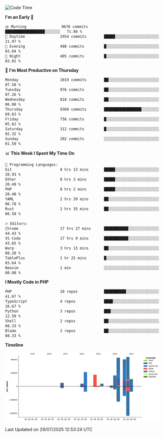 <!--START_SECTION:waka-->
![Code Time](http://img.shields.io/badge/Code%20Time-3%2C913%20hrs%2035%20mins-blue)

**I'm an Early 🐤** 

```text
🌞 Morning                9676 commits        ██████████████████░░░░░░░   71.98 % 
🌆 Daytime                2954 commits        █████░░░░░░░░░░░░░░░░░░░░   21.97 % 
🌃 Evening                408 commits         █░░░░░░░░░░░░░░░░░░░░░░░░   03.04 % 
🌙 Night                  405 commits         █░░░░░░░░░░░░░░░░░░░░░░░░   03.01 % 
```
📅 **I'm Most Productive on Thursday** 

```text
Monday                   1019 commits        ██░░░░░░░░░░░░░░░░░░░░░░░   07.58 % 
Tuesday                  976 commits         ██░░░░░░░░░░░░░░░░░░░░░░░   07.26 % 
Wednesday                818 commits         ██░░░░░░░░░░░░░░░░░░░░░░░   06.08 % 
Thursday                 9360 commits        █████████████████░░░░░░░░   69.63 % 
Friday                   756 commits         █░░░░░░░░░░░░░░░░░░░░░░░░   05.62 % 
Saturday                 312 commits         █░░░░░░░░░░░░░░░░░░░░░░░░   02.32 % 
Sunday                   202 commits         ░░░░░░░░░░░░░░░░░░░░░░░░░   01.50 % 
```


📊 **This Week I Spent My Time On** 

```text
💬 Programming Languages: 
Git                      8 hrs 13 mins       █████░░░░░░░░░░░░░░░░░░░░   20.93 % 
Other                    8 hrs 3 mins        █████░░░░░░░░░░░░░░░░░░░░   20.49 % 
PHP                      8 hrs 2 mins        █████░░░░░░░░░░░░░░░░░░░░   20.48 % 
YAML                     2 hrs 39 mins       ██░░░░░░░░░░░░░░░░░░░░░░░   06.78 % 
Rust                     2 hrs 35 mins       ██░░░░░░░░░░░░░░░░░░░░░░░   06.58 % 

🔥 Editors: 
Chrome                   17 hrs 27 mins      ███████████░░░░░░░░░░░░░░   44.43 % 
VS Code                  17 hrs 9 mins       ███████████░░░░░░░░░░░░░░   43.65 % 
Warp                     3 hrs 13 mins       ██░░░░░░░░░░░░░░░░░░░░░░░   08.20 % 
TablePlus                1 hr 25 mins        █░░░░░░░░░░░░░░░░░░░░░░░░   03.64 % 
Neovim                   1 min               ░░░░░░░░░░░░░░░░░░░░░░░░░   00.08 % 
```

**I Mostly Code in PHP** 

```text
PHP                      10 repos            ██████████░░░░░░░░░░░░░░░   41.67 % 
TypeScript               4 repos             ████░░░░░░░░░░░░░░░░░░░░░   16.67 % 
Python                   3 repos             ███░░░░░░░░░░░░░░░░░░░░░░   12.50 % 
Shell                    2 repos             ██░░░░░░░░░░░░░░░░░░░░░░░   08.33 % 
Blade                    2 repos             ██░░░░░░░░░░░░░░░░░░░░░░░   08.33 % 
```



**Timeline**

![Lines of Code chart](https://raw.githubusercontent.com/abrahamgreyson/abrahamgreyson/main/assets/bar_graph.png)


 Last Updated on 29/07/2025 12:53:24 UTC
<!--END_SECTION:waka-->
